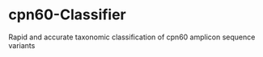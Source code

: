 # cpn60-Classifier

Rapid and accurate taxonomic classification of cpn60 amplicon sequence variants
